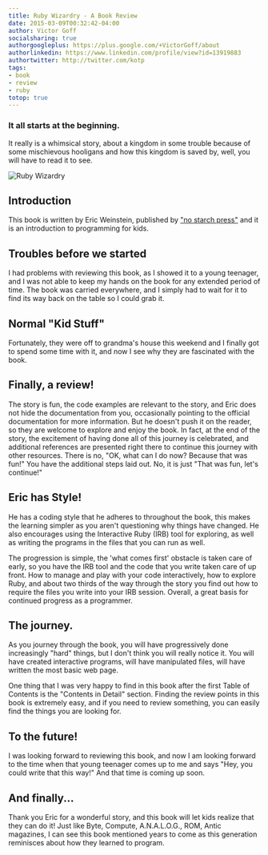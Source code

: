 ```yaml
---
title: Ruby Wizardry - A Book Review
date: 2015-03-09T00:32:42-04:00
author: Victor Goff
socialsharing: true
authorgoogleplus: https://plus.google.com/+VictorGoff/about
authorlinkedin: https://www.linkedin.com/profile/view?id=13919883
authortwitter: http://twitter.com/kotp
tags:
- book
- review
- ruby
totop: true
---
```


### It all starts at the beginning.
It really is a whimsical story, about a kingdom in some trouble because
of some mischievous hooligans and how this kingdom is saved by, well,
you will have to read it to see.  <!--more-->

![Ruby Wizardry](/blog/media/ruby_wizardry_front_cover.png "Ruby Wizardry") 

## Introduction
This book is written by Eric Weinstein, published by ["no starch press"](http://www.nostarch.com/rubywizardry)
and it is an introduction to programming for kids.

## Troubles before we started
I had problems with reviewing this book, as I showed it to a young
teenager, and I was not able to keep my hands on the book for any
extended period of time.  The book was carried everywhere, and I simply
had to wait for it to find its way back on the table so I could grab it.

## Normal "Kid Stuff"
Fortunately, they were off to grandma's house this weekend and I finally
got to spend some time with it, and now I see why they are fascinated
with the book.

## Finally, a review!
The story is fun, the code examples are relevant to the story, and Eric
does not hide the documentation from you, occasionally pointing to the
official documentation for more information.  But he doesn't push it on
the reader, so they are welcome to explore and enjoy the book.  In fact,
at the end of the story, the excitement of having done all of this
journey is celebrated, and additional references are presented right
there to continue this journey with other resources.  There is no, "OK,
what can I do now?  Because that was fun!"  You have the additional
steps laid out.  No, it is just "That was fun, let's continue!"

## Eric has Style!
He has a coding style that he adheres to throughout the book, this makes
the learning simpler as you aren't questioning why things have changed.
He also encourages using the Interactive Ruby (IRB) tool for exploring,
as well as writing the programs in the files that you can run as well.

The progression is simple, the 'what comes first' obstacle is taken care
of early, so you have the IRB tool and the code that you write taken
care of up front.  How to manage and play with your code interactively,
how to explore Ruby, and about two thirds of the way through the story
you find out how to require the files you write into your IRB session.
Overall, a great basis for continued progress as a programmer.

## The journey.
As you journey through the book, you will have progressively done
increasingly "hard" things, but I don't think you will really notice it.
You will have created interactive programs, will have manipulated files,
will have written the most basic web page.

One thing that I was very happy to find in this book after the first
Table of Contents is the "Contents in Detail" section.  Finding the
review points in this book is extremely easy, and if you need to
review something, you can easily find the things you are looking for.

## To the future!
I was looking forward to reviewing this book, and now I am looking forward
to the time when that young teenager comes up to me and says "Hey, you
could write that this way!"  And that time is coming up soon.

## And finally...
Thank you Eric for a wonderful story, and this book will let kids
realize that they can do it! Just like Byte, Compute, A.N.A.L.O.G., ROM,
Antic magazines, I can see this book mentioned years to come as
this generation reminisces about how they learned to program.
